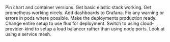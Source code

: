 Pin chart and container versions.
Get basic elastic stack working.
Get prometheus working nicely.
Add dashboards to Grafana.
Fix any warning or errors in pods where possible.
Make the deployments production ready.
Change entire setup to use flux for deployment.
Switch to using cloud-provider-kind to setup a load balancer rather than using node ports.
Look at using a service mesh.
